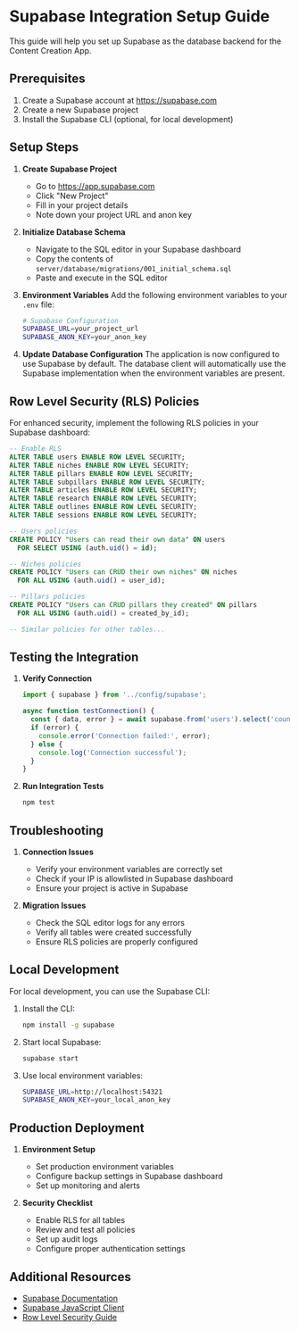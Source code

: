 # Supabase Integration Setup Guide

This guide will help you set up Supabase as the database backend for the Content Creation App.

## Prerequisites

1. Create a Supabase account at https://supabase.com
2. Create a new Supabase project
3. Install the Supabase CLI (optional, for local development)

## Setup Steps

1. **Create Supabase Project**
   - Go to https://app.supabase.com
   - Click "New Project"
   - Fill in your project details
   - Note down your project URL and anon key

2. **Initialize Database Schema**
   - Navigate to the SQL editor in your Supabase dashboard
   - Copy the contents of `server/database/migrations/001_initial_schema.sql`
   - Paste and execute in the SQL editor

3. **Environment Variables**
   Add the following environment variables to your `.env` file:

   ```bash
   # Supabase Configuration
   SUPABASE_URL=your_project_url
   SUPABASE_ANON_KEY=your_anon_key
   ```

4. **Update Database Configuration**
   The application is now configured to use Supabase by default. The database client will automatically use the Supabase implementation when the environment variables are present.

## Row Level Security (RLS) Policies

For enhanced security, implement the following RLS policies in your Supabase dashboard:

```sql
-- Enable RLS
ALTER TABLE users ENABLE ROW LEVEL SECURITY;
ALTER TABLE niches ENABLE ROW LEVEL SECURITY;
ALTER TABLE pillars ENABLE ROW LEVEL SECURITY;
ALTER TABLE subpillars ENABLE ROW LEVEL SECURITY;
ALTER TABLE articles ENABLE ROW LEVEL SECURITY;
ALTER TABLE research ENABLE ROW LEVEL SECURITY;
ALTER TABLE outlines ENABLE ROW LEVEL SECURITY;
ALTER TABLE sessions ENABLE ROW LEVEL SECURITY;

-- Users policies
CREATE POLICY "Users can read their own data" ON users
  FOR SELECT USING (auth.uid() = id);

-- Niches policies
CREATE POLICY "Users can CRUD their own niches" ON niches
  FOR ALL USING (auth.uid() = user_id);

-- Pillars policies
CREATE POLICY "Users can CRUD pillars they created" ON pillars
  FOR ALL USING (auth.uid() = created_by_id);

-- Similar policies for other tables...
```

## Testing the Integration

1. **Verify Connection**
   ```typescript
   import { supabase } from '../config/supabase';
   
   async function testConnection() {
     const { data, error } = await supabase.from('users').select('count');
     if (error) {
       console.error('Connection failed:', error);
     } else {
       console.log('Connection successful');
     }
   }
   ```

2. **Run Integration Tests**
   ```bash
   npm test
   ```

## Troubleshooting

1. **Connection Issues**
   - Verify your environment variables are correctly set
   - Check if your IP is allowlisted in Supabase dashboard
   - Ensure your project is active in Supabase

2. **Migration Issues**
   - Check the SQL editor logs for any errors
   - Verify all tables were created successfully
   - Ensure RLS policies are properly configured

## Local Development

For local development, you can use the Supabase CLI:

1. Install the CLI:
   ```bash
   npm install -g supabase
   ```

2. Start local Supabase:
   ```bash
   supabase start
   ```

3. Use local environment variables:
   ```bash
   SUPABASE_URL=http://localhost:54321
   SUPABASE_ANON_KEY=your_local_anon_key
   ```

## Production Deployment

1. **Environment Setup**
   - Set production environment variables
   - Configure backup settings in Supabase dashboard
   - Set up monitoring and alerts

2. **Security Checklist**
   - Enable RLS for all tables
   - Review and test all policies
   - Set up audit logs
   - Configure proper authentication settings

## Additional Resources

- [Supabase Documentation](https://supabase.com/docs)
- [Supabase JavaScript Client](https://supabase.com/docs/reference/javascript/introduction)
- [Row Level Security Guide](https://supabase.com/docs/guides/auth/row-level-security)
